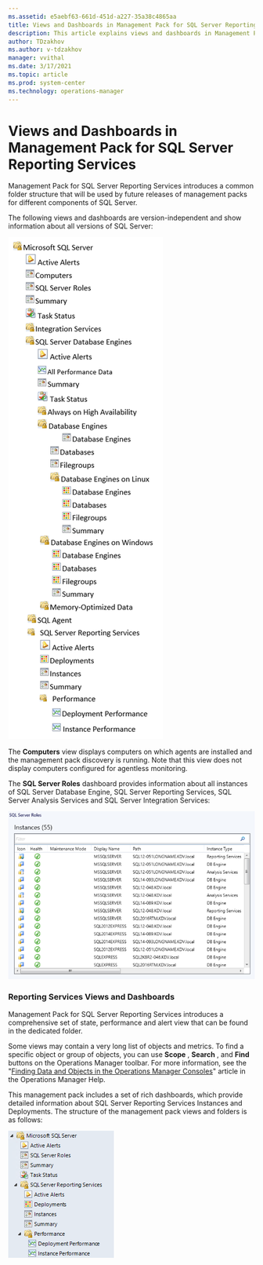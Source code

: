 ```yaml
---
ms.assetid: e5aebf63-661d-451d-a227-35a38c4865aa
title: Views and Dashboards in Management Pack for SQL Server Reporting Services
description: This article explains views and dashboards in Management Pack for SQL Server Reporting Services
author: TDzakhov
ms.author: v-tdzakhov
manager: vvithal
ms.date: 3/17/2021
ms.topic: article
ms.prod: system-center
ms.technology: operations-manager
---
```


# Views and Dashboards in Management Pack for SQL Server Reporting Services

Management Pack for SQL Server Reporting Services introduces a common folder structure that will be used by future releases of management packs for different components of SQL Server.

The following views and dashboards are version-independent and show information about all versions of SQL Server:

![SQL Server dashboard view](./media/rsmp/dashboard-view.png)

The **Computers** view displays computers on which agents are installed and the management pack discovery is running. Note that this view does not display computers configured for agentless monitoring.

The **SQL Server Roles** dashboard provides information about all instances of SQL Server Database Engine, SQL Server Reporting Services, SQL Server Analysis Services and SQL Server Integration Services:

![Server roles](./media/rsmp/sql_server-roles.png)

### Reporting Services Views and Dashboards

Management Pack for SQL Server Reporting Services introduces a comprehensive set of state, performance and alert view that can be found in the dedicated folder.

Some views may contain a very long list of objects and metrics. To find a specific object or group of objects, you can use **Scope** , **Search** , and **Find** buttons on the Operations Manager toolbar. For more information, see the "[Finding Data and Objects in the Operations Manager Consoles](https://go.microsoft.com/fwlink/?LinkId=717834)" article in the Operations Manager Help.

This management pack includes a set of rich dashboards, which provide detailed information about SQL Server Reporting Services Instances and Deployments. The structure of the management pack views and folders is as follows:

![RSMP views](./media/rsmp/rs-mp-views.png)